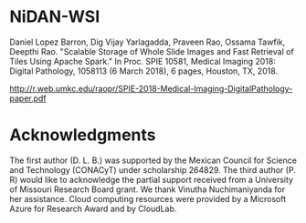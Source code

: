 # NiDAN-WSI

Daniel Lopez Barron, Dig Vijay Yarlagadda, Praveen Rao, Ossama Tawfik, Deepthi Rao. "Scalable Storage of Whole Slide Images and Fast Retrieval of Tiles Using Apache Spark." In Proc. SPIE 10581, Medical Imaging 2018: Digital Pathology, 1058113 (6 March 2018), 6 pages, Houston, TX, 2018.

http://r.web.umkc.edu/raopr/SPIE-2018-Medical-Imaging-DigitalPathology-paper.pdf

# Acknowledgments

The first author (D. L. B.) was supported by the Mexican Council for Science and Technology (CONACyT) under scholarship 264829. The third author (P. R) would like to acknowledge the partial support received from a University of Missouri Research Board grant. We thank Vinutha Nuchimaniyanda for her assistance. Cloud computing resources were provided by a Microsoft Azure for Research Award and by CloudLab.
